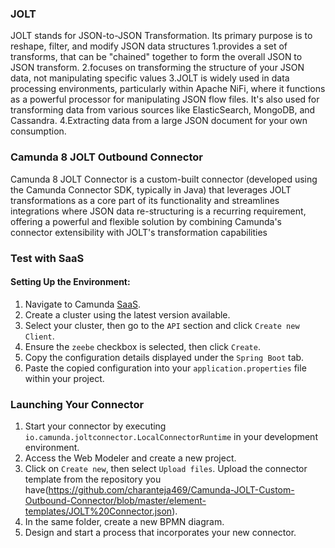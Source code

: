 ### JOLT

JOLT stands for JSON-to-JSON Transformation. Its primary purpose is to reshape, filter, and modify JSON data structures
1.provides a set of transforms, that can be "chained" together to form the overall JSON to JSON transform.
2.focuses on transforming the structure of your JSON data, not manipulating specific values
3.JOLT is widely used in data processing environments, particularly within Apache NiFi, where it functions as a powerful processor for manipulating JSON flow files. It's also used for transforming data from various sources like ElasticSearch, MongoDB, and Cassandra.
4.Extracting data from a large JSON document for your own consumption.

### Camunda 8 JOLT Outbound Connector
Camunda 8 JOLT Connector is a custom-built connector (developed using the Camunda Connector SDK, typically in Java) that leverages JOLT transformations as a core part of its functionality and streamlines integrations where JSON data re-structuring is a recurring requirement, offering a powerful and flexible solution by combining Camunda's connector extensibility with JOLT's transformation capabilities

### Test with SaaS

#### Setting Up the Environment:

1. Navigate to Camunda [SaaS](https://console.camunda.io).
2. Create a cluster using the latest version available.
3. Select your cluster, then go to the `API` section and click `Create new Client`.
4. Ensure the `zeebe` checkbox is selected, then click `Create`.
5. Copy the configuration details displayed under the `Spring Boot` tab.
6. Paste the copied configuration into your `application.properties` file within your project.

### Launching Your Connector

1. Start your connector by executing `io.camunda.joltconnector.LocalConnectorRuntime` in your development environment.
2. Access the Web Modeler and create a new project.
3. Click on `Create new`, then select `Upload files`. Upload the connector template from the repository you have(https://github.com/charanteja469/Camunda-JOLT-Custom-Outbound-Connector/blob/master/element-templates/JOLT%20Connector.json).
4. In the same folder, create a new BPMN diagram.
5. Design and start a process that incorporates your new connector.

